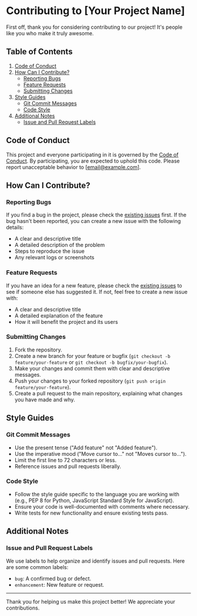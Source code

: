 # Contributing to [Your Project Name]

First off, thank you for considering contributing to our project! It's people like you who make it truly awesome.

## Table of Contents

1. [Code of Conduct](#code-of-conduct)
2. [How Can I Contribute?](#how-can-i-contribute)
    - [Reporting Bugs](#reporting-bugs)
    - [Feature Requests](#feature-requests)
    - [Submitting Changes](#submitting-changes)
3. [Style Guides](#style-guides)
    - [Git Commit Messages](#git-commit-messages)
    - [Code Style](#code-style)
4. [Additional Notes](#additional-notes)
    - [Issue and Pull Request Labels](#issue-and-pull-request-labels)
    
## Code of Conduct

This project and everyone participating in it is governed by the [Code of Conduct](CODE_OF_CONDUCT.md). By participating, you are expected to uphold this code. Please report unacceptable behavior to [email@example.com].

## How Can I Contribute?

### Reporting Bugs

If you find a bug in the project, please check the [existing issues](https://github.com/your-username/your-repo/issues) first. If the bug hasn't been reported, you can create a new issue with the following details:
- A clear and descriptive title
- A detailed description of the problem
- Steps to reproduce the issue
- Any relevant logs or screenshots

### Feature Requests

If you have an idea for a new feature, please check the [existing issues](https://github.com/your-username/your-repo/issues) to see if someone else has suggested it. If not, feel free to create a new issue with:
- A clear and descriptive title
- A detailed explanation of the feature
- How it will benefit the project and its users

### Submitting Changes

1. Fork the repository.
2. Create a new branch for your feature or bugfix (`git checkout -b feature/your-feature` or `git checkout -b bugfix/your-bugfix`).
3. Make your changes and commit them with clear and descriptive messages.
4. Push your changes to your forked repository (`git push origin feature/your-feature`).
5. Create a pull request to the main repository, explaining what changes you have made and why.

## Style Guides

### Git Commit Messages

- Use the present tense ("Add feature" not "Added feature").
- Use the imperative mood ("Move cursor to..." not "Moves cursor to...").
- Limit the first line to 72 characters or less.
- Reference issues and pull requests liberally.

### Code Style

- Follow the style guide specific to the language you are working with (e.g., PEP 8 for Python, JavaScript Standard Style for JavaScript).
- Ensure your code is well-documented with comments where necessary.
- Write tests for new functionality and ensure existing tests pass.

## Additional Notes

### Issue and Pull Request Labels

We use labels to help organize and identify issues and pull requests. Here are some common labels:
- `bug`: A confirmed bug or defect.
- `enhancement`: New feature or request.
---

Thank you for helping us make this project better! We appreciate your contributions.

